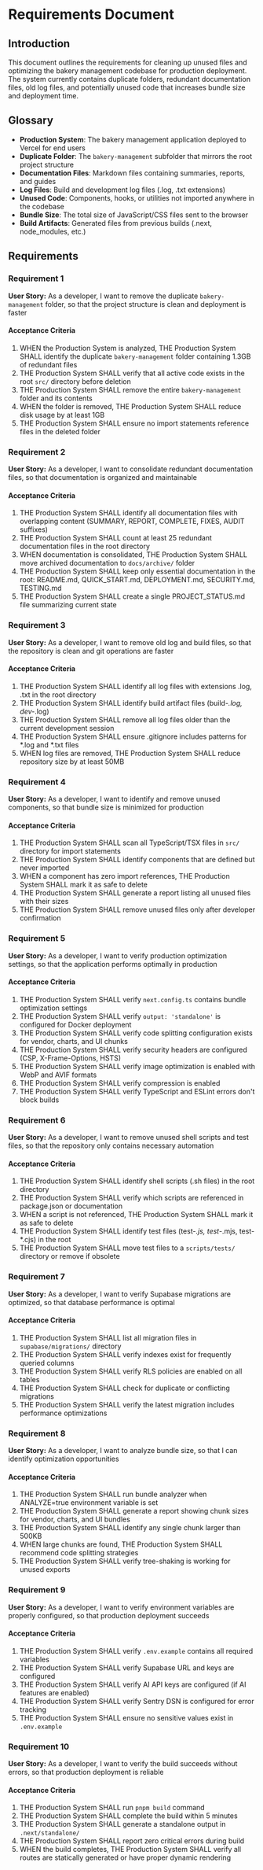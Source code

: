 # Requirements Document

## Introduction

This document outlines the requirements for cleaning up unused files and optimizing the bakery management codebase for production deployment. The system currently contains duplicate folders, redundant documentation files, old log files, and potentially unused code that increases bundle size and deployment time.

## Glossary

- **Production System**: The bakery management application deployed to Vercel for end users
- **Duplicate Folder**: The `bakery-management` subfolder that mirrors the root project structure
- **Documentation Files**: Markdown files containing summaries, reports, and guides
- **Log Files**: Build and development log files (.log, .txt extensions)
- **Unused Code**: Components, hooks, or utilities not imported anywhere in the codebase
- **Bundle Size**: The total size of JavaScript/CSS files sent to the browser
- **Build Artifacts**: Generated files from previous builds (.next, node_modules, etc.)

## Requirements

### Requirement 1

**User Story:** As a developer, I want to remove the duplicate `bakery-management` folder, so that the project structure is clean and deployment is faster

#### Acceptance Criteria

1. WHEN the Production System is analyzed, THE Production System SHALL identify the duplicate `bakery-management` folder containing 1.3GB of redundant files
2. THE Production System SHALL verify that all active code exists in the root `src/` directory before deletion
3. THE Production System SHALL remove the entire `bakery-management` folder and its contents
4. WHEN the folder is removed, THE Production System SHALL reduce disk usage by at least 1GB
5. THE Production System SHALL ensure no import statements reference files in the deleted folder

### Requirement 2

**User Story:** As a developer, I want to consolidate redundant documentation files, so that documentation is organized and maintainable

#### Acceptance Criteria

1. THE Production System SHALL identify all documentation files with overlapping content (SUMMARY, REPORT, COMPLETE, FIXES, AUDIT suffixes)
2. THE Production System SHALL count at least 25 redundant documentation files in the root directory
3. WHEN documentation is consolidated, THE Production System SHALL move archived documentation to `docs/archive/` folder
4. THE Production System SHALL keep only essential documentation in the root: README.md, QUICK_START.md, DEPLOYMENT.md, SECURITY.md, TESTING.md
5. THE Production System SHALL create a single PROJECT_STATUS.md file summarizing current state

### Requirement 3

**User Story:** As a developer, I want to remove old log and build files, so that the repository is clean and git operations are faster

#### Acceptance Criteria

1. THE Production System SHALL identify all log files with extensions .log, .txt in the root directory
2. THE Production System SHALL identify build artifact files (build-*.log, dev-*.log)
3. THE Production System SHALL remove all log files older than the current development session
4. THE Production System SHALL ensure .gitignore includes patterns for *.log and *.txt files
5. WHEN log files are removed, THE Production System SHALL reduce repository size by at least 50MB

### Requirement 4

**User Story:** As a developer, I want to identify and remove unused components, so that bundle size is minimized for production

#### Acceptance Criteria

1. THE Production System SHALL scan all TypeScript/TSX files in `src/` directory for import statements
2. THE Production System SHALL identify components that are defined but never imported
3. WHEN a component has zero import references, THE Production System SHALL mark it as safe to delete
4. THE Production System SHALL generate a report listing all unused files with their sizes
5. THE Production System SHALL remove unused files only after developer confirmation

### Requirement 5

**User Story:** As a developer, I want to verify production optimization settings, so that the application performs optimally in production

#### Acceptance Criteria

1. THE Production System SHALL verify `next.config.ts` contains bundle optimization settings
2. THE Production System SHALL verify `output: 'standalone'` is configured for Docker deployment
3. THE Production System SHALL verify code splitting configuration exists for vendor, charts, and UI chunks
4. THE Production System SHALL verify security headers are configured (CSP, X-Frame-Options, HSTS)
5. THE Production System SHALL verify image optimization is enabled with WebP and AVIF formats
6. THE Production System SHALL verify compression is enabled
7. THE Production System SHALL verify TypeScript and ESLint errors don't block builds

### Requirement 6

**User Story:** As a developer, I want to remove unused shell scripts and test files, so that the repository only contains necessary automation

#### Acceptance Criteria

1. THE Production System SHALL identify shell scripts (.sh files) in the root directory
2. THE Production System SHALL verify which scripts are referenced in package.json or documentation
3. WHEN a script is not referenced, THE Production System SHALL mark it as safe to delete
4. THE Production System SHALL identify test files (test-*.js, test-*.mjs, test-*.cjs) in the root
5. THE Production System SHALL move test files to a `scripts/tests/` directory or remove if obsolete

### Requirement 7

**User Story:** As a developer, I want to verify Supabase migrations are optimized, so that database performance is optimal

#### Acceptance Criteria

1. THE Production System SHALL list all migration files in `supabase/migrations/` directory
2. THE Production System SHALL verify indexes exist for frequently queried columns
3. THE Production System SHALL verify RLS policies are enabled on all tables
4. THE Production System SHALL check for duplicate or conflicting migrations
5. THE Production System SHALL verify the latest migration includes performance optimizations

### Requirement 8

**User Story:** As a developer, I want to analyze bundle size, so that I can identify optimization opportunities

#### Acceptance Criteria

1. THE Production System SHALL run bundle analyzer when ANALYZE=true environment variable is set
2. THE Production System SHALL generate a report showing chunk sizes for vendor, charts, and UI bundles
3. THE Production System SHALL identify any single chunk larger than 500KB
4. WHEN large chunks are found, THE Production System SHALL recommend code splitting strategies
5. THE Production System SHALL verify tree-shaking is working for unused exports

### Requirement 9

**User Story:** As a developer, I want to verify environment variables are properly configured, so that production deployment succeeds

#### Acceptance Criteria

1. THE Production System SHALL verify `.env.example` contains all required variables
2. THE Production System SHALL verify Supabase URL and keys are configured
3. THE Production System SHALL verify AI API keys are configured (if AI features are enabled)
4. THE Production System SHALL verify Sentry DSN is configured for error tracking
5. THE Production System SHALL ensure no sensitive values exist in `.env.example`

### Requirement 10

**User Story:** As a developer, I want to verify the build succeeds without errors, so that production deployment is reliable

#### Acceptance Criteria

1. THE Production System SHALL run `pnpm build` command
2. THE Production System SHALL complete the build within 5 minutes
3. THE Production System SHALL generate a standalone output in `.next/standalone/`
4. THE Production System SHALL report zero critical errors during build
5. WHEN the build completes, THE Production System SHALL verify all routes are statically generated or have proper dynamic rendering
